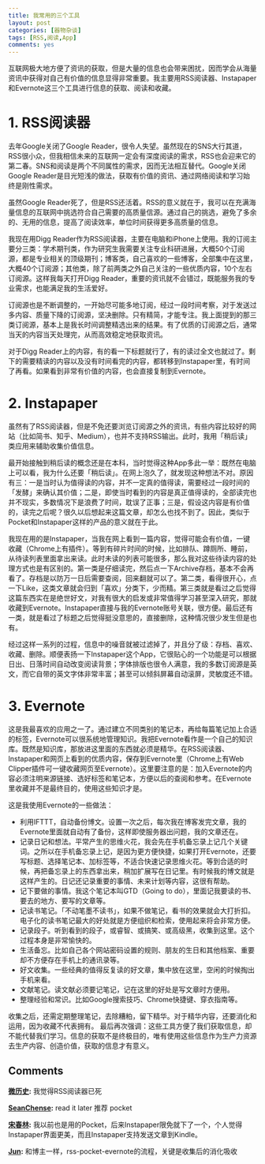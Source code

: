 ```yaml
---
title: 我常用的三个工具
layout: post
categories: [器物杂谈]
tags: [RSS,阅读,App]
comments: yes
---
```


互联网极大地方便了资讯的获取，但是大量的信息也会带来困扰，因而学会从海量资讯中获得对自己有价值的信息显得非常重要。我主要用RSS阅读器、Instapaper和Evernote这三个工具进行信息的获取、阅读和收藏。 

# 1\. RSS阅读器

去年Google关闭了Google Reader，很令人失望。虽然现在的SNS大行其道，RSS很小众，但我相信未来的互联网一定会有深度阅读的需求，RSS也会迎来它的第二春。SNS和阅读是两个不同属性的需求，因而无法相互替代。Google关闭Google Reader是目光短浅的做法，获取有价值的资讯、通过网络阅读和学习始终是刚性需求。 

虽然Google Reader死了，但是RSS还活着。RSS的意义就在于，我可以在充满海量信息的互联网中挑选符合自己需要的高质量信源。通过自己的挑选，避免了多余的、无用的信息，提高了阅读效率，单位时间获得更多高质量的信息。 

我现在用Digg Reader作为RSS阅读器，主要在电脑和iPhone上使用。我的订阅主要分三类：学术期刊类，作为研究生我需要关注专业科研进展，大概50个订阅源，都是专业相关的顶级期刊；博客类，自己喜欢的一些博客，全部集中在这里，大概40个订阅源；其他类，除了前两类之外自己关注的一些优质内容，10个左右订阅源。这样我每天打开Digg Reader，重要的资讯就不会错过，既能服务我的专业需求，也能满足我的生活爱好。 

订阅源也是不断调整的，一开始尽可能多地订阅，经过一段时间考察，对于发送过多内容、质量下降的订阅源，坚决删除。只有精简，才能专注。我上面提到的那三类订阅源，基本上是我长时间调整精选出来的结果。有了优质的订阅源之后，通常当天的内容当天处理完，从而高效稳定地获取资讯。 

对于Digg Reader上的内容，有的看一下标题就行了，有的读过全文也就过了。剩下的需要精读的内容以及没有时间看完的内容，都转移到Instapaper里，有时间了再看。如果看到非常有价值的内容，也会直接复制到Evernote。 

# 2. Instapaper

虽然有了RSS阅读器，但是不免还要浏览订阅源之外的资讯，有些内容比较好的网站（比如简书、知乎、Medium），也并不支持RSS输出。此时，我用「稍后读」类应用来辅助收集价值信息。 

最开始接触到稍后读的概念还是在本科，当时觉得这种App多此一举：既然在电脑上可以看，我为什么还要「稍后读」。在网上泡久了，就发现这种想法不对。原因有三：一是当时认为值得读的内容，并不一定真的值得读，需要经过一段时间的「发酵」来确认其价值；二是，即使当时看到的内容是真正值得读的，全部读完也并不现实，多数情况下是浪费了时间，耽误了正事；三是，假设这内容是有价值的，读完之后呢？很久以后想起来这篇文章，却怎么也找不到了。因此，类似于Pocket和Instapaper这样的产品的意义就在于此。 

我现在用的是Instapaper，当我在网上看到一篇内容，觉得可能会有价值，一键收藏（Chrome上有插件）。等到有碎片时间的时候，比如排队、蹲厕所、睡前，从待读列表里面拿出来读。此时未读的列表可能很多，那么我对这些待读内容的处理方式也是有区别的。第一类是仔细读完，然后点一下Archive存档，基本不会再看了。存档是以防万一日后需要查阅，回来翻就可以了。第二类，看得很开心，点一下Like，这类文章就会归到「喜欢」分类下，少而精。第三类就是看过之后觉得这篇东西实在是绝世好文，对我有很大的启发或非常值得学习甚至深入研究，那就收藏到Evernote。Instapaper直接与我的Evernote账号关联，很方便。​​最后还有一类，就是看过了标题之后觉得挺没意思的，直接删除，这种情况很少发生但是也有。 

经过这样一系列的过程，信息中的噪音就被过滤掉了，并且分了级：存档、喜欢、收藏、删除。顺便表扬一下Instapaper这个App，它很贴心的一个功能是可以根据日出、日落时间自动改变阅读背景；字体排版也很令人满意，我的多数订阅源是英文，而它自带的英文字体非常丰富；甚至可以倾斜屏幕自动滚屏，灵敏度还不错​​。​​ 

# 3\. Evernote

这是我最喜欢的应用之一了。通过建立不同类别的笔记本，再给每篇笔记加上合适的标签，Evernote可以很系统地管理知识。我把Evernote看作是一个自己的知识库。既然是知识库，那放进这里面的东西就必须是精华。在RSS阅读器、Instapaper和网页上看到的优质内容，保存到Evernote里（Chrome上有Web Clipper插件可一键收藏网页至Evernote）。这里要注意的是：加入Evernote的内容必须注明来源链接、选好标签和笔记本，方便以后的查阅和参考。在Evernote里收藏并不是最终目的，使用这些知识才是。 

这是我使用Evernote的一些做法： 

  * 利用IFTTT，自动备份博文。设置一次之后，每次我在博客发完文章，我的Evernote里面就自动有了备份，这样即使服务器出问题，我的文章还在。
  * 记录日记和想法。平常产生的思维火花，我会先在手机备忘录上记几个关键词。之所以在手机备忘录上记，是因为更方便快捷，如果打开Evernote，还要写标题、选择笔记本、加标签等，不适合快速记录思维火花。等到合适的时候，再把备忘录上的东西拿出来，稍加扩展写在日记里。有时候我的博文就是这样产生的。日记还记录重要的事情、未来计划等内容，这很有帮助。
  * 记下要做的事情。我这个笔记本叫GTD（Going to do），里面记我要读的书、要去的地方、要写的文章等。
  * 记读书笔记。「不动笔墨不读书」，如果不做笔记，看书的效果就会大打折扣。电子化的读书笔记最大的好处就是方便组织和检索，使用起来将会非常方便。
  * 记录段子。听到看到的段子，或睿智、或搞笑、或高级黑，收集到这里。这个过程本身是非常愉快的。
  * 生活备忘。比如自己各个网站密码设置的规则、朋友的生日和其他档案、重要却不方便存在手机上的通讯录等。
  * 好文收集。一些经典的值得反复读的好文章，集中放在这里，空闲的时候掏出手机来看。
  * 文献笔记。读文献必须要记笔记，记在这里的好处是写文章时方便用。
  * 整理经验和常识。比如Google搜索技巧、Chrome快捷键、穿衣指南等。

收集之后，还需定期整理笔记，去除糟粕，留下精华。对于精华内容，还要消化和运用，因为收藏不代表拥有。 最后再次强调：这些工具方便了我们获取信息，却不能代替我们学习。信息的获取不是终极目的，唯有使用这些信息作为生产力资源去生产内容、创造价值，获取的信息才有意义。

## Comments

**[微历史](#137 "2014-01-28 16:42:05"):** 我觉得RSS阅读器已死

**[SeanChense](#138 "2014-02-02 23:00:45"):** read it later 推荐 pocket

**[宋春林](#141 "2014-02-03 00:00:23"):** 我以前也是用的Pocket，后来Instapaper限免就下了一个，个人觉得Instapaper界面更美，而且Instapaper支持发送文章到Kindle。

**[Jun](#147 "2014-02-06 19:26:56"):** 和博主一样，rss-pocket-evernote的流程，关键是收集后的消化吸收


